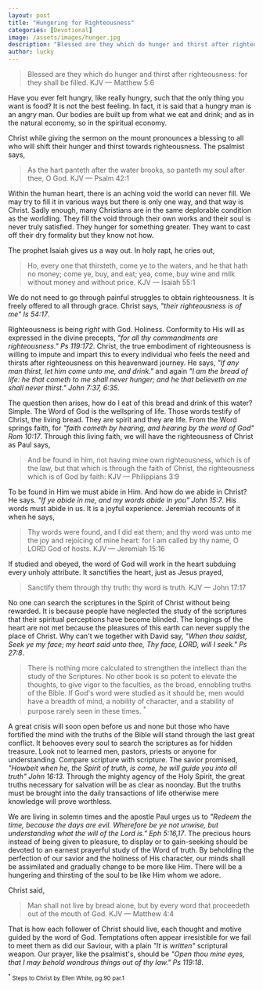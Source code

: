 ```yaml
---
layout: post
title: "Hungering for Righteousness"
categories: [Devotional]
image: /assets/images/hunger.jpg
description: "Blessed are they which do hunger and thirst after righteousness: for they shall be filled. KJV — Matthew 5:6"
author: lucky
---
```


> Blessed are they which do hunger and thirst after righteousness: for they shall be filled. KJV — Matthew 5:6

Have you ever felt hungry, like really hungry, such that the only thing you want is food? It is not the best feeling. In fact, it is said that a hungry man is an angry man. Our bodies are built up from what we eat and drink; and as in the natural economy, so in the spiritual economy.

Christ while giving the sermon on the mount pronounces a blessing to all who will shift their hunger and thirst towards righteousness. The psalmist says,

> As the hart panteth after the water brooks, so panteth my soul after thee, O God. KJV — Psalm 42:1

Within the human heart, there is an aching void the world can never fill. We may try to fill it in various ways but there is only one way, and that way is Christ. Sadly enough, many Christians are in the same deplorable condition as the worldling. They fill the void through their own works and their soul is never truly satisfied. They hunger for something greater. They want to cast off their dry formality but they know not how.

The prophet Isaiah gives us a way out. In holy rapt, he cries out,

> Ho, every one that thirsteth, come ye to the waters, and he that hath no money; come ye, buy, and eat; yea, come, buy wine and milk without money and without price. KJV — Isaiah 55:1

We do not need to go through painful struggles to obtain righteousness. It is freely offered to all through grace. Christ says, _"their righteousness is of me" Is 54:17_.

Righteousness is being _right_ with God. Holiness. Conformity to His will as expressed in the divine precepts, _"for all thy commandments are righteousness." Ps 119:172_. Christ, the true embodiment of righteousness is willing to impute and impart this to every individual who feels the need and thirsts after righteousness on this heavenward journey. He says, _"If any man thirst, let him come unto me, and drink."_ and again _"I am the bread of life: he that cometh to me shall never hunger; and he that believeth on me shall never thirst." John 7:37, 6:35_.

The question then arises, how do I eat of this bread and drink of this water? Simple. The Word of God is the wellspring of life. Those words testify of Christ, the living bread. They are spirit and they are life. From the Word springs faith, for _"faith cometh by hearing, and hearing by the word of God" Rom 10:17_. Through this living faith, we will have the righteousness of Christ as Paul says,

> And be found in him, not having mine own righteousness, which is of the law, but that which is through the faith of Christ, the righteousness which is of God by faith: KJV — Philippians 3:9

To be found in Him we must abide in Him. And how do we abide in Christ? He says. _"If ye abide in me, and my words abide in you" John 15:7_. His words must abide in us. It is a joyful experience. Jeremiah recounts of it when he says,

> Thy words were found, and I did eat them; and thy word was unto me the joy and rejoicing of mine heart: for I am called by thy name, O LORD God of hosts. KJV — Jeremiah 15:16

If studied and obeyed, the word of God will work in the heart subduing every unholy attribute. It sanctifies the heart, just as Jesus prayed,

> Sanctify them through thy truth: thy word is truth. KJV — John 17:17

No one can search the scriptures in the Spirit of Christ without being rewarded. It is because people have neglected the study of the scriptures that their spiritual perceptions have become blinded. The longings of the heart are not met because the pleasures of this earth can never supply the place of Christ. Why can't we together with David say, _"When thou saidst, Seek ye my face; my heart said unto thee, Thy face, LORD, will I seek." Ps 27:8_.

> There is nothing more calculated to strengthen the intellect than the study of the Scriptures. No other book is so potent to elevate the thoughts, to give vigor to the faculties, as the broad, ennobling truths of the Bible. If God's word were studied as it should be, men would have a breadth of mind, a nobility of character, and a stability of purpose rarely seen in these times. <sup>\*</sup>

A great crisis will soon open before us and none but those who have fortified the mind with the truths of the Bible will stand through the last great conflict. It behooves every soul to search the scriptures as for hidden treasure. Look not to learned men, pastors, priests or anyone for understanding. Compare scripture with scripture. The savior promised, _"Howbeit when he, the Spirit of truth, is come, he will guide you into all truth" John 16:13_. Through the mighty agency of the Holy Spirit, the great truths necessary for salvation will be as clear as noonday. But the truths must be brought into the daily transactions of life otherwise mere knowledge will prove worthless.

We are living in solemn times and the apostle Paul urges us to _"Redeem the time, because the days are evil. Wherefore be ye not unwise, but understanding what the will of the Lord is." Eph 5:16,17_. The precious hours instead of being given to pleasure, to display or to gain-seeking should be devoted to an earnest prayerful study of the Word of truth. By beholding the perfection of our savior and the holiness of His character, our minds shall be assimilated and gradually change to be more like Him. There will be a hungering and thirsting of the soul to be like Him whom we adore.

Christ said,

> Man shall not live by bread alone, but by every word that proceedeth out of the mouth of God. KJV — Matthew 4:4

That is how each follower of Christ should live, each thought and motive guided by the word of God. Temptations often appear irresistible for we fail to meet them as did our Saviour, with a plain _"It is written"_ scriptural weapon. Our prayer, like the psalmist's, should be _"Open thou mine eyes, that I may behold wondrous things out of thy law." Ps 119:18_.

<span class="post-date"><small class="post-date"><sup>\*</sup> Steps to Christ by Ellen White, pg.90 par.1 </small></span>
